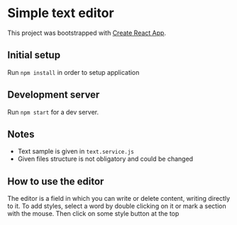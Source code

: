 # Simple text editor
This project was bootstrapped with [Create React App](https://github.com/facebookincubator/create-react-app).

## Initial setup
Run `npm install` in order to setup application

## Development server
Run `npm start` for a dev server.

## Notes
+ Text sample is given in `text.service.js`
+ Given files structure is not obligatory and could be changed

## How to use the editor
The editor is a field in which you can write or delete content, writing directly to it.
To add styles, select a word by double clicking on it or mark a section with the mouse. Then click on some style button at the top